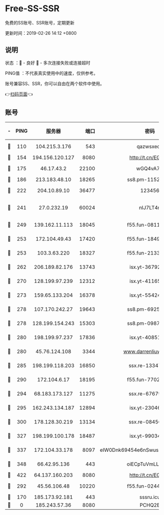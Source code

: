 # Free-SS-SSR

免费的SS账号、SSR账号，定期更新

更新时间：2019-02-26 14:12 +0800

## 说明

状态     ：🙂 - 良好 🙁 - 多次连接失败或连接超时

PING值   ：不代表真实使用中的速度，仅供参考。

账号兼容SS、SSR，你可以自由在两个软件中使用。

👉[扫码页面](https://liesauer.github.io/free-ss-ssr.github.io/)👈

## 账号

|-|PING|服务器|端口|密码|加密方式|区域|
|:----:|:----:|:-----:|-----:|:----:|:----:|:----:|
|🙂|110|104.215.3.176|543|qazwsxedc|aes-256-gcm|JP|
|🙂|154|194.156.120.127|8080|http://t.cn/EGJIyrl|rc4-md5|RU|
|🙂|175|46.17.43.2|22100|wGQ4vA7D|aes-256-gcm|RU|
|🙂|186|213.183.48.10|18265|ss8.pm-11524914|rc4-md5|RU|
|🙂|222|204.10.89.10|36477|123456|aes-256-cfb|US|
|🙂|241|27.0.232.19|60024|nIJ7LT4n|xchacha20-ietf-poly1305|HK|
|🙂|249|139.162.11.113|18045|f55.fun-08116553|aes-256-cfb|SG|
|🙂|253|172.104.49.43|17420|f55.fun-18495556|aes-256-cfb|SG|
|🙂|253|103.3.63.220|18327|f55.fun-21337727|aes-256-cfb|SG|
|🙂|262|206.189.82.176|13743|isx.yt-36792230|aes-256-cfb|SG|
|🙂|270|128.199.97.239|12312|isx.yt-41165013|aes-256-cfb|SG|
|🙂|273|159.65.133.204|16378|isx.yt-55424793|aes-256-cfb|SG|
|🙂|278|107.170.242.27|19643|ss8.pm-69252395|aes-256-cfb|US|
|🙂|278|128.199.154.243|15303|ss8.pm-09872872|aes-256-cfb|SG|
|🙂|280|198.199.97.237|17836|isx.yt-40851565|aes-256-cfb|US|
|🙂|280|45.76.124.108|3344|www.darrenliuwei.com|aes-256-cfb|AU|
|🙂|285|198.199.118.203|16850|ssx.re-13347864|aes-256-cfb|US|
|🙂|290|172.104.6.17|18195|f55.fun-77023354|aes-256-cfb|US|
|🙂|294|68.183.173.127|11275|ssx.re-67679470|aes-256-cfb|US|
|🙂|295|162.243.134.187|12894|isx.yt-23046109|aes-256-cfb|US|
|🙂|300|178.128.30.219|13134|ssx.re-08456278|aes-256-cfb|SG|
|🙂|327|198.199.100.178|18487|isx.yt-99034237|aes-256-cfb|US|
|🙂|337|172.104.33.178|8097|eIW0Dnk69454e6nSwuspv9DmS201tQ0D|aes-256-cfb|SG|
|🙂|348|66.42.95.136|443|oiECpTuVmLLxk4Ts|aes-256-cfb|US|
|🙂|422|64.137.160.203|8080|http://t.cn/EGJIyrl|rc4-md5|CA|
|🙂|292|45.56.106.48|10220|f55.fun-02447573|aes-256-cfb|US|
|🙁|170|185.173.92.181|443|sssru.icu|rc4-md5|RU|
|🙁|0|185.243.57.36|8080|PCHQ2E|rc4-md5|US|
